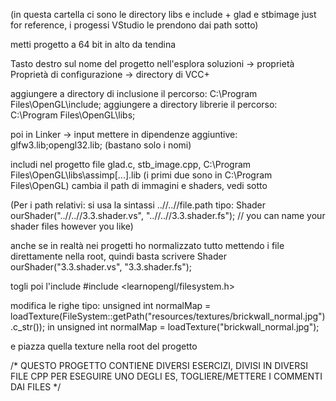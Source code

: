 (in questa cartella ci sono le directory libs e include + glad e stbimage just for reference, i progessi VStudio le prendono dai path sotto)

metti progetto a 64 bit in alto da tendina

Tasto destro sul nome del progetto nell'esplora soluzioni -> proprietà 
Proprietà di configurazione -> directory di VCC+

aggiungere a directory di inclusione il percorso: C:\Program Files\OpenGL\include;
aggiungere a directory librerie il percorso: C:\Program Files\OpenGL\libs;

poi in Linker -> input
mettere in dipendenze aggiuntive: glfw3.lib;opengl32.lib; (bastano solo i nomi)

includi nel progetto file glad.c, stb_image.cpp, C:\Program Files\OpenGL\libs\assimp[...].lib (i primi due sono in C:\Program Files\OpenGL)
cambia il path di immagini e shaders, vedi sotto

(Per i path relativi:
si usa la sintassi ..//..//file.path
tipo:
Shader ourShader("..//..//3.3.shader.vs", "..//..//3.3.shader.fs"); // you can name your shader files however you like)

anche se in realtà nei progetti ho normalizzato tutto mettendo i file direttamente nella root, quindi basta scrivere
Shader ourShader("3.3.shader.vs", "3.3.shader.fs");

togli poi l'include 
#include <learnopengl/filesystem.h>

modifica le righe tipo:
   unsigned int normalMap  = loadTexture(FileSystem::getPath("resources/textures/brickwall_normal.jpg").c_str());
in
   unsigned int normalMap  = loadTexture("brickwall_normal.jpg");

e piazza quella texture nella root del progetto


/*
    QUESTO PROGETTO CONTIENE DIVERSI ESERCIZI, DIVISI IN DIVERSI FILE CPP
    PER ESEGUIRE UNO DEGLI ES, TOGLIERE/METTERE I COMMENTI DAI FILES
*/